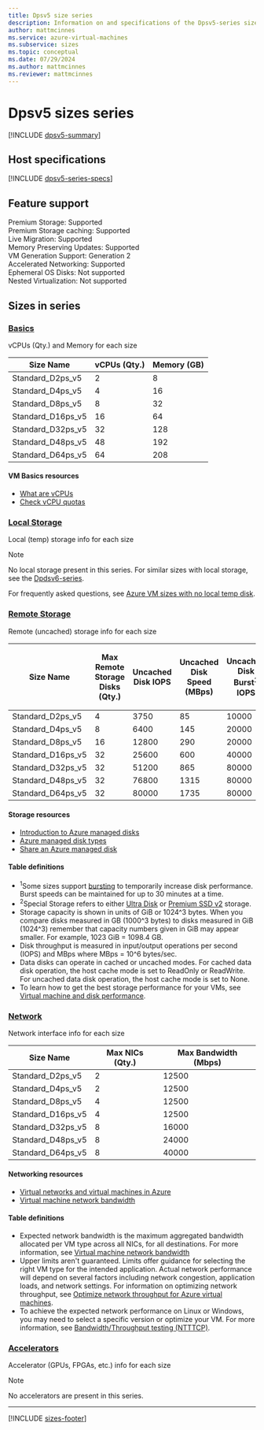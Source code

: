 ```yaml
---
title: Dpsv5 size series
description: Information on and specifications of the Dpsv5-series sizes
author: mattmcinnes
ms.service: azure-virtual-machines
ms.subservice: sizes
ms.topic: conceptual
ms.date: 07/29/2024
ms.author: mattmcinnes
ms.reviewer: mattmcinnes
---
```


# Dpsv5 sizes series

[!INCLUDE [dpsv5-summary](./includes/dpsv5-series-summary.md)]

## Host specifications
[!INCLUDE [dpsv5-series-specs](./includes/dpsv5-series-specs.md)]

## Feature support

Premium Storage: Supported<br>
Premium Storage caching: Supported<br>
Live Migration: Supported<br>
Memory Preserving Updates: Supported<br>
VM Generation Support: Generation 2<br>
Accelerated Networking: Supported<br>
Ephemeral OS Disks: Not supported<br>
Nested Virtualization: Not supported<br>

## Sizes in series

### [Basics](#tab/sizebasic)

vCPUs (Qty.) and Memory for each size

| Size Name | vCPUs (Qty.) | Memory (GB) |
| --- | --- | --- |
| Standard_D2ps_v5 | 2 | 8 |
| Standard_D4ps_v5 | 4 | 16 |
| Standard_D8ps_v5 | 8 | 32 |
| Standard_D16ps_v5 | 16 | 64 |
| Standard_D32ps_v5 | 32 | 128 |
| Standard_D48ps_v5 | 48 | 192 |
| Standard_D64ps_v5 | 64 | 208 |

#### VM Basics resources
- [What are vCPUs](../../../virtual-machines/managed-disks-overview.md)
- [Check vCPU quotas](../../../virtual-machines/quotas.md)

### [Local Storage](#tab/sizestoragelocal)

Local (temp) storage info for each size

> [!NOTE]
> No local storage present in this series. For similar sizes with local storage, see the [Dpdsv6-series](./dpdsv6-series.md).
>
> For frequently asked questions, see [Azure VM sizes with no local temp disk](../../azure-vms-no-temp-disk.yml).



### [Remote Storage](#tab/sizestorageremote)

Remote (uncached) storage info for each size

| Size Name | Max Remote Storage Disks (Qty.) | Uncached Disk IOPS | Uncached Disk Speed (MBps) | Uncached Disk Burst<sup>1</sup> IOPS | Uncached Disk Burst<sup>1</sup> Speed (MBps) | Uncached Special<sup>2</sup> Disk IOPS | Uncached Special<sup>2</sup> Disk Speed (MBps) | Uncached Burst<sup>1</sup> Special<sup>2</sup> Disk IOPS | Uncached Burst<sup>1</sup> Special<sup>2</sup> Disk Speed (MBps) |
| --- | --- | --- | --- | --- | --- | --- | --- | --- | --- |
| Standard_D2ps_v5 | 4 | 3750 | 85 | 10000 | 1200 |  |  |  |  |
| Standard_D4ps_v5 | 8 | 6400 | 145 | 20000 | 1200 |  |  |  |  |
| Standard_D8ps_v5 | 16 | 12800 | 290 | 20000 | 1200 |  |  |  |  |
| Standard_D16ps_v5 | 32 | 25600 | 600 | 40000 | 1200 |  |  |  |  |
| Standard_D32ps_v5 | 32 | 51200 | 865 | 80000 | 2000 |  |  |  |  |
| Standard_D48ps_v5 | 32 | 76800 | 1315 | 80000 | 3000 |  |  |  |  |
| Standard_D64ps_v5 | 32 | 80000 | 1735 | 80000 | 3000 |  |  |  |  |

#### Storage resources
- [Introduction to Azure managed disks](../../../virtual-machines/managed-disks-overview.md)
- [Azure managed disk types](../../../virtual-machines/disks-types.md)
- [Share an Azure managed disk](../../../virtual-machines/disks-shared.md)

#### Table definitions
- <sup>1</sup>Some sizes support [bursting](../../disk-bursting.md) to temporarily increase disk performance. Burst speeds can be maintained for up to 30 minutes at a time.
- <sup>2</sup>Special Storage refers to either [Ultra Disk](../../../virtual-machines/disks-enable-ultra-ssd.md) or [Premium SSD v2](../../../virtual-machines/disks-deploy-premium-v2.md) storage.
- Storage capacity is shown in units of GiB or 1024^3 bytes. When you compare disks measured in GB (1000^3 bytes) to disks measured in GiB (1024^3) remember that capacity numbers given in GiB may appear smaller. For example, 1023 GiB = 1098.4 GB.
- Disk throughput is measured in input/output operations per second (IOPS) and MBps where MBps = 10^6 bytes/sec.
- Data disks can operate in cached or uncached modes. For cached data disk operation, the host cache mode is set to ReadOnly or ReadWrite. For uncached data disk operation, the host cache mode is set to None.
- To learn how to get the best storage performance for your VMs, see [Virtual machine and disk performance](../../../virtual-machines/disks-performance.md).


### [Network](#tab/sizenetwork)

Network interface info for each size

| Size Name | Max NICs (Qty.) | Max Bandwidth (Mbps) |
| --- | --- | --- |
| Standard_D2ps_v5 | 2 | 12500 |
| Standard_D4ps_v5 | 2 | 12500 |
| Standard_D8ps_v5 | 4 | 12500 |
| Standard_D16ps_v5 | 4 | 12500 |
| Standard_D32ps_v5 | 8 | 16000 |
| Standard_D48ps_v5 | 8 | 24000 |
| Standard_D64ps_v5 | 8 | 40000 |

#### Networking resources
- [Virtual networks and virtual machines in Azure](../../../virtual-network/network-overview.md)
- [Virtual machine network bandwidth](../../../virtual-network/virtual-machine-network-throughput.md)

#### Table definitions
- Expected network bandwidth is the maximum aggregated bandwidth allocated per VM type across all NICs, for all destinations. For more information, see [Virtual machine network bandwidth](../../../virtual-network/virtual-machine-network-throughput.md)
- Upper limits aren't guaranteed. Limits offer guidance for selecting the right VM type for the intended application. Actual network performance will depend on several factors including network congestion, application loads, and network settings. For information on optimizing network throughput, see [Optimize network throughput for Azure virtual machines](../../../virtual-network/virtual-network-optimize-network-bandwidth.md). 
-  To achieve the expected network performance on Linux or Windows, you may need to select a specific version or optimize your VM. For more information, see [Bandwidth/Throughput testing (NTTTCP)](../../../virtual-network/virtual-network-bandwidth-testing.md).

### [Accelerators](#tab/sizeaccelerators)

Accelerator (GPUs, FPGAs, etc.) info for each size

> [!NOTE]
> No accelerators are present in this series.

---

[!INCLUDE [sizes-footer](../includes/sizes-footer.md)]
